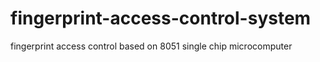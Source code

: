 # fingerprint-access-control-system
fingerprint access control based on 8051 single chip microcomputer
